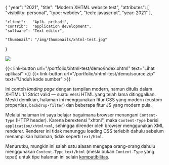 {
	"year": "2021",
	"title": "Modern XHTML website test",
	"attributes": [
		"visibility: personal",
		"type: webdev",
		"tech: javascript",
		"year: 2021"
	],
	
	"client":   "Aplk. pribadi",
	"contrib":  "application development",
	"software": "Text editor",
	
	"thumbnail": "/img/thumbnails/xhtml-test.jpg"
}

![](/img/thumbnails/xhtml-test.jpg)

{{< link-button url="/portfolio/xhtml-test/demo/index.xhtml" text="Lihat aplikasi" >}}
{{< link-button url="/portfolio/xhtml-test/demo/source.zip" text="Unduh kode sumber" >}}

Ini contoh *landing page* dengan tampilan modern, namun ditulis dalam XHTML 1.1 Strict valid &mdash; suatu versi HTML yang telah lama ditinggalkan. Meski demikian, halaman ini menggunakan fitur CSS yang modern (custom properties, `backdrop-filter`) dan beberapa fitur JS yang modern pula.

Melalui halaman ini saya belajar bagaimana browser menangani `Content-Type` (HTTP header). Karena berextensi "xhtml", maka `Content-Type` berisi `application/xhtml+xml`, sehingga dirender oleh browser menggunakan XML renderer. Renderer ini tidak menunggu loading CSS terlebih dahulu sebelum menampilkan halaman, tidak seperti `text/html`.

Menurutku, mungkin ini salah satu alasan mengapa orang-orang dahulu menggunakan `Content-Type` `text/html` (meski bukan `Content-Type` yang tepat) untuk tipe halaman ini selain [kompatibilitas](https://www.w3.org/2003/01/xhtml-mimetype/).
